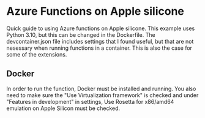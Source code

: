 # Azure Functions on Apple silicone

Quick guide to using Azure functions on Apple silicone. This example uses Python 3.10, but this can be changed in the Dockerfile.
The devcontainer.json file includes settings that I found useful, but that are not nesessary when running functions in a container. This is also the case for some of the extensions.

## Docker
In order to run the function, Docker must be installed and running. You also need to make sure the "Use Virtualization framework" is checked and under "Features in development" in settings, Use Rosetta for x86/amd64 emulation on Apple Silicon must be checked. 
